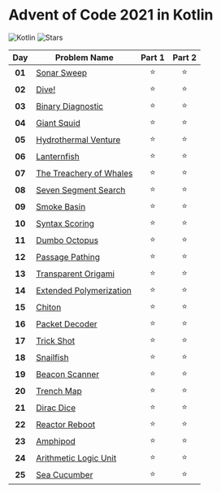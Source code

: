 # Advent of Code 2021 in Kotlin

![Kotlin](https://img.shields.io/badge/Kotlin-grey?logo=Kotlin)
![Stars](https://img.shields.io/badge/🌟%20stars-50/50-orange)

|  Day   | Problem Name                                                    | Part 1 | Part 2 |
| :----: | --------------------------------------------------------------- | :----: | :----: |
| **01** | [Sonar Sweep](https://adventofcode.com/2021/day/1)              | :star: | :star: |
| **02** | [Dive!](https://adventofcode.com/2021/day/2)                    | :star: | :star: |
| **03** | [Binary Diagnostic](https://adventofcode.com/2021/day/3)        | :star: | :star: |
| **04** | [Giant Squid](https://adventofcode.com/2021/day/4)              | :star: | :star: |
| **05** | [Hydrothermal Venture](https://adventofcode.com/2021/day/5)     | :star: | :star: |
| **06** | [Lanternfish](https://adventofcode.com/2021/day/6)              | :star: | :star: |
| **07** | [The Treachery of Whales](https://adventofcode.com/2021/day/7)  | :star: | :star: |
| **08** | [Seven Segment Search](https://adventofcode.com/2021/day/8)     | :star: | :star: |
| **09** | [Smoke Basin](https://adventofcode.com/2021/day/9)              | :star: | :star: |
| **10** | [Syntax Scoring](https://adventofcode.com/2021/day/10)          | :star: | :star: |
| **11** | [Dumbo Octopus](https://adventofcode.com/2021/day/11)           | :star: | :star: |
| **12** | [Passage Pathing](https://adventofcode.com/2021/day/12)         | :star: | :star: |
| **13** | [Transparent Origami](https://adventofcode.com/2021/day/13)     | :star: | :star: |
| **14** | [Extended Polymerization](https://adventofcode.com/2021/day/14) | :star: | :star: |
| **15** | [Chiton](https://adventofcode.com/2021/day/15)                  | :star: | :star: |
| **16** | [Packet Decoder](https://adventofcode.com/2021/day/16)          | :star: | :star: |
| **17** | [Trick Shot](https://adventofcode.com/2021/day/17)              | :star: | :star: |
| **18** | [Snailfish](https://adventofcode.com/2021/day/18)               | :star: | :star: |
| **19** | [Beacon Scanner](https://adventofcode.com/2021/day/19)          | :star: | :star: |
| **20** | [Trench Map](https://adventofcode.com/2021/day/20)              | :star: | :star: |
| **21** | [Dirac Dice](https://adventofcode.com/2021/day/21)              | :star: | :star: |
| **22** | [Reactor Reboot](https://adventofcode.com/2021/day/22)          | :star: | :star: |
| **23** | [Amphipod](https://adventofcode.com/2021/day/23)                | :star: | :star: |
| **24** | [Arithmetic Logic Unit](https://adventofcode.com/2021/day/24)   | :star: | :star: |
| **25** | [Sea Cucumber](https://adventofcode.com/2021/day/25)            | :star: | :star: |
